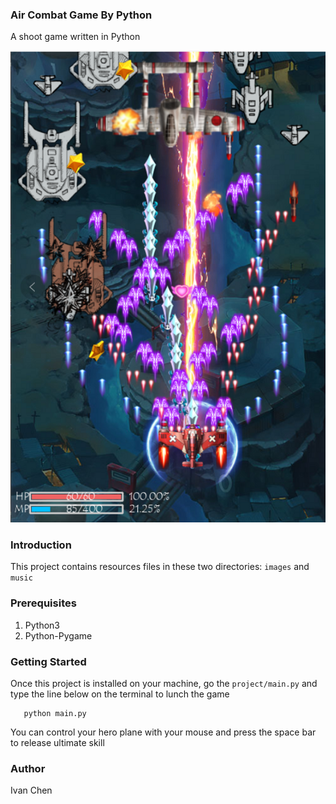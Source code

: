 ### Air Combat Game By Python ###
A shoot game written in Python
 
![Image](images/example.png)
### Introduction ###
This project contains resources files in these two directories: 
```images```  and  ```music```
### Prerequisites ###
1. Python3
2. Python-Pygame
### Getting Started ###
Once this project is installed on your machine, go the ```project/main.py``` and type the line below on the terminal to lunch the game

       python main.py 
You can control your hero plane with your mouse and press the space bar to release ultimate skill
### Author ###
Ivan Chen
